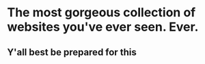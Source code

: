 # The most gorgeous collection of websites you've ever seen. Ever.
## Y'all best be prepared for this
